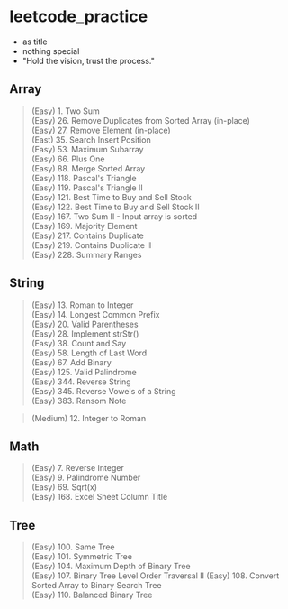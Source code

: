 # leetcode_practice
 - as title
 - nothing special
 - "Hold the vision, trust the process."
## Array 
> (Easy) 1. Two Sum </br>
> (Easy) 26. Remove Duplicates from Sorted Array (in-place) </br>
> (Easy) 27. Remove Element (in-place) </br>
> (East) 35. Search Insert Position </br>
> (Easy) 53. Maximum Subarray </br>
> (Easy) 66. Plus One </br>
> (Easy) 88. Merge Sorted Array </br>
> (Easy) 118. Pascal's Triangle </br>
> (Easy) 119. Pascal's Triangle II </br>
> (Easy) 121. Best Time to Buy and Sell Stock </br>
> (Easy) 122. Best Time to Buy and Sell Stock II </br>
> (Easy) 167. Two Sum II - Input array is sorted </br>
> (Easy) 169. Majority Element </br>
> (Easy) 217. Contains Duplicate </br>
> (Easy) 219. Contains Duplicate II </br>
> (Easy) 228. Summary Ranges </br>

## String
> (Easy) 13. Roman to Integer </br>
> (Easy) 14. Longest Common Prefix </br>
> (Easy) 20. Valid Parentheses </br>
> (Easy) 28. Implement strStr() </br>
> (Easy) 38. Count and Say </br>
> (Easy) 58. Length of Last Word </br>
> (Easy) 67. Add Binary </br>
> (Easy) 125. Valid Palindrome </br>
> (Easy) 344. Reverse String </br>
> (Easy) 345. Reverse Vowels of a String </br>
> (Easy) 383. Ransom Note </br>

> (Medium) 12. Integer to Roman </br>

## Math 
> (Easy) 7. Reverse Integer </br>
> (Easy) 9. Palindrome Number </br>
> (Easy) 69. Sqrt(x) </br>
> (Easy) 168. Excel Sheet Column Title </br>

## Tree 
> (Easy) 100. Same Tree </br>
> (Easy) 101. Symmetric Tree </br>
> (Easy) 104. Maximum Depth of Binary Tree </br>
> (Easy) 107. Binary Tree Level Order Traversal II </brs>
> (Easy) 108. Convert Sorted Array to Binary Search Tree </br>
> (Easy) 110. Balanced Binary Tree </br>